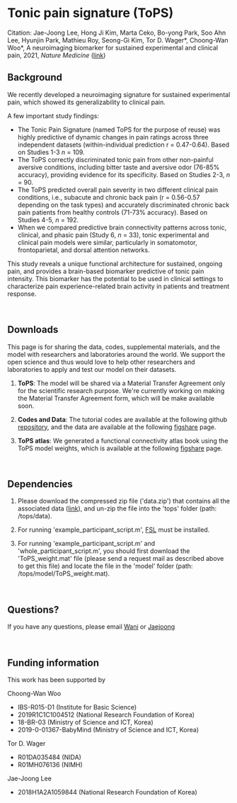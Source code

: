 # Tonic pain signature (ToPS)


Citation: Jae-Joong Lee, Hong Ji Kim, Marta Ceko, Bo-yong Park, Soo Ahn Lee, Hyunjin Park, Mathieu Roy, Seong-Gi Kim, Tor D. Wager\*, Choong-Wan Woo\*, A neuroimaging biomarker for sustained experimental and clinical pain, 2021, _Nature Medicine_ ([link](https://www.nature.com/articles/s41591-020-1142-7))


## Background

We recently developed a neuroimaging signature for sustained experimental pain, which showed its generalizability to clinical pain. 

A few important study findings:

- The Tonic Pain Signature (named ToPS for the purpose of reuse) was highly predictive of dynamic changes in pain ratings across three independent datasets (within-individual prediction r = 0.47-0.64). Based on Studies 1-3 _n_ = 109.
- The ToPS correctly discriminated tonic pain from other non-painful aversive conditions, including bitter taste and aversive odor (76-85% accuracy), providing evidence for its specificity. Based on Studies 2-3, _n_ = 90.
- The ToPS predicted overall pain severity in two different clinical pain conditions, i.e., subacute and chronic back pain (r = 0.56-0.57 depending on the task types) and accurately discriminated chronic back pain patients from healthy controls (71-73% accuracy). Based on Studies 4-5, _n_ = 192.
- When we compared predictive brain connectivity patterns across tonic, clinical, and phasic pain (Study 6, _n_ = 33), tonic experimental and clinical pain models were similar, particularly in somatomotor, frontoparietal, and dorsal attention networks. 

This study reveals a unique functional architecture for sustained, ongoing pain, and provides a brain-based biomarker predictive of tonic pain intensity. This biomarker has the potential to be used in clinical settings to characterize pain experience-related brain activity in patients and treatment response. 

<br>

## Downloads

This page is for sharing the data, codes, supplemental materials, and the model with researchers and laboratories around the world. We support the open science and thus would love to help other researchers and laboratories to apply and test our model on their datasets.

1) **ToPS**: The model will be shared via a Material Transfer Agreement only for the scientific research purpose. We're currently working on making the Material Transfer Agreement form, which will be make available soon.

2) **Codes and Data**: The tutorial codes are available at the following github [repository](https://github.com/cocoanlab/tops), and the data are available at the following [figshare](https://figshare.com/articles/dataset/data_zip/13082519) page.

3) **ToPS atlas**: We generated a functional connectivity atlas book using the ToPS model weights, which is available at the following [figshare](https://figshare.com/articles/figure/ToPS_connection_atlas_pdf/13237403) page.

<br>

## Dependencies

1. Please download the compressed zip file ('data.zip') that contains all the associated data ([link](https://figshare.com/articles/dataset/data_zip/13082519)), and un-zip the file into the 'tops' folder (path: /tops/data).

2. For running 'example_participant_script.m', [FSL](https://fsl.fmrib.ox.ac.uk/fsl/fslwiki) must be installed.

3. For running 'example_participant_script.m' and 'whole_participant_script.m', you should first download the 'ToPS_weight.mat' file (please send a request mail as described above to get this file) and locate the file in the 'model' folder (path: /tops/model/ToPS_weight.mat).

<br>

## Questions?

If you have any questions, please email [Wani](mailto:choongwan.woo@gmail.com) or [Jaejoong](mailto:jaejoonglee92@gmail.com)

<br>

## Funding information

This work has been supported by 

Choong-Wan Woo

- IBS-R015-D1 (Institute for Basic Science)
- 2019R1C1C1004512 (National Research Foundation of Korea)
- 18-BR-03 (Ministry of Science and ICT, Korea)
- 2019-0-01367-BabyMind (Ministry of Science and ICT, Korea)

Tor D. Wager

- R01DA035484 (NIDA)
- R01MH076136 (NIMH)

Jae-Joong Lee

- 2018H1A2A1059844 (National Research Foundation of Korea)
